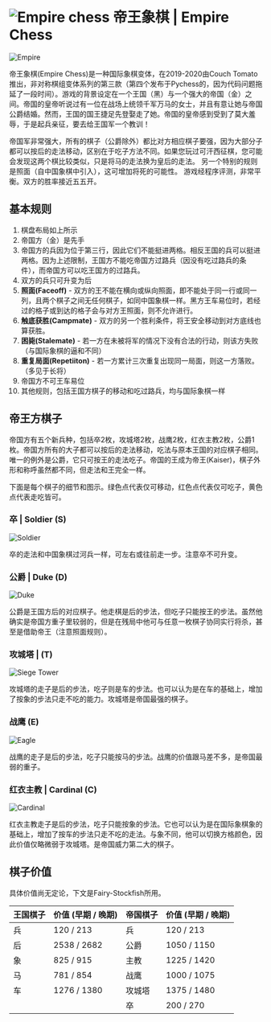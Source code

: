 # ![Empire chess](https://github.com/gbtami/pychess-variants/blob/master/static/icons/empire.svg) 帝王象棋 | Empire Chess

![Empire](https://github.com/gbtami/pychess-variants/blob/master/static/images/CVariantsGuide/Empire.png)

帝王象棋(Empire Chess)是一种国际象棋变体，在2019-2020由Couch Tomato推出，非对称棋组变体系列的第三款（第四个发布于Pychess的，因为代码问题拖延了一段时间）。游戏的背景设定在一个王国（黑）与一个强大的帝国（金）之间。帝国的皇帝听说过有一位在战场上统领千军万马的女士，并且有意让她与帝国公爵结婚。然而，王国的国王捷足先登娶走了她。帝国的皇帝感到受到了莫大羞辱，于是起兵亲征，要去给王国军一个教训！

帝国军非常强大，所有的棋子（公爵除外）都比对方相应棋子要强，因为大部分子都可以按后的走法移动，区别在于吃子方法不同。如果您玩过可汗西征棋，您可能会发现这两个棋比较类似，只是将马的走法换为皇后的走法。
另一个特别的规则是照面（自中国象棋中引入），这可增加将死的可能性。
游戏经程序评测，非常平衡。双方的胜率接近五五开。 

## 基本规则

1. 棋盘布局如上所示
2. 帝国方（金）是先手
3. 帝国方的兵因为位于第三行，因此它们不能挺进两格。相反王国的兵可以挺进两格。因为上述限制，王国方不能吃帝国方过路兵（因没有吃过路兵的条件），而帝国方可以吃王国方的过路兵。
4. 双方的兵只可升变为后
5. **照面(Faceoff)** - 双方的王不能在横向或纵向照面，即不能处于同一行或同一列，且两个棋子之间无任何棋子，如同中国象棋一样。黑方王车易位时，若经过的格子或到达的格子会与对方王照面，则不允许进行。
6. **触底获胜(Campmate)** - 双方的另一个胜利条件，将王安全移动到对方底线也算获胜。
7. **困毙(Stalemate)** - 若一方在未被将军的情况下没有合法的行动，则该方失败（与国际象棋的逼和不同）
8. **重复局面(Repetiiton)** - 若一方累计三次重复出现同一局面，则这一方落败。（多见于长将）
9. 帝国方不可王车易位
10. 其他规则，包括王国方棋子的移动和吃过路兵，均与国际象棋一样

## 帝王方棋子

帝国方有五个新兵种，包括卒2枚，攻城塔2枚，战鹰2枚，红衣主教2枚，公爵1枚。帝国方所有的大子都可以按后的走法移动，吃法与原本王国的对应棋子相同。唯一的例外是公爵，它只可按王的走法吃子。帝国的王成为帝王(Kaiser)，棋子外形和称呼虽然都不同，但走法和王完全一样。

下面是每个棋子的细节和图示。绿色点代表仅可移动，红色点代表仅可吃子，黄色点代表走吃皆可。

### 卒 | Soldier (S)

![Soldier](https://github.com/gbtami/pychess-variants/blob/master/static/images/CVariantsGuide/EmpireSoldier.png)

卒的走法和中国象棋过河兵一样，可左右或往前走一步。注意卒不可升变。

### 公爵 | Duke (D)

![Duke](https://github.com/gbtami/pychess-variants/blob/master/static/images/CVariantsGuide/Duke.png)

公爵是王国方后的对应棋子。他走棋是后的步法，但吃子只能按王的步法。虽然他确实是帝国方重子里较弱的，但是在残局中他可与任意一枚棋子协同实行将杀，甚至是借助帝王（注意照面规则）。

### 攻城塔 | (T)

![Siege Tower](https://github.com/gbtami/pychess-variants/blob/master/static/images/CVariantsGuide/Tower.png)

攻城塔的走子是后的步法，吃子则是车的步法。也可以认为是在车的基础上，增加了按象的步法只走不吃的能力。攻城塔是帝国最强的棋子。

### 战鹰 (E)

![Eagle](https://github.com/gbtami/pychess-variants/blob/master/static/images/CVariantsGuide/Eagle.png)

战鹰的走子是后的步法，吃子只能按马的步法。战鹰的价值跟马差不多，是帝国最弱的重子。

### 红衣主教 | Cardinal (C)

![Cardinal](https://github.com/gbtami/pychess-variants/blob/master/static/images/CVariantsGuide/Cardinal.png)

红衣主教走子是后的步法，吃子只能按象的步法。它也可以认为是在国际象棋象的基础上，增加了按车的步法只走不吃的走法。与象不同，他可以切换方格颜色，因此价值仅略微弱于攻城塔。是帝国威力第二大的棋子。

## 棋子价值

具体价值尚无定论，下文是Fairy-Stockfish所用。

| 王国棋子 | 价值 (早期 / 晚期) | 帝国棋子 | 价值 (早期 / 晚期) |
| ---- | ------------ | ---- | ------------ |
| 兵    | 120 / 213    | 兵    | 120 / 213    |
| 后    | 2538 / 2682  | 公爵   | 1050 / 1150  |
| 象    | 825 / 915    | 主教   | 1225 / 1420  |
| 马    | 781 / 854    | 战鹰   | 1000 / 1075  |
| 车    | 1276 / 1380  | 攻城塔  | 1375 / 1480  |
|      |              | 卒    | 200 / 270    |